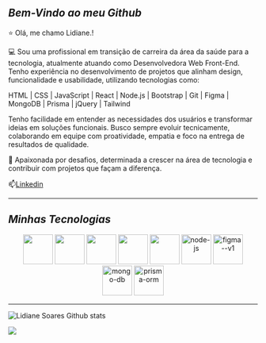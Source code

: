 ## *Bem-Vindo ao meu Github*

⭐ Olá, me chamo Lidiane.!

💻 Sou uma profissional em transição de carreira da área da saúde para a tecnologia, atualmente atuando como Desenvolvedora Web Front-End. Tenho experiência no desenvolvimento de projetos que alinham design, funcionalidade e usabilidade, utilizando tecnologias como:

HTML | CSS | JavaScript | React | Node.js | Bootstrap | Git | Figma | MongoDB | Prisma | jQuery | Tailwind

Tenho facilidade em entender as necessidades dos usuários e transformar ideias em soluções funcionais. Busco sempre evoluir tecnicamente, colaborando em equipe com proatividade, empatia e foco na entrega de resultados de qualidade.

🎯 Apaixonada por desafios, determinada a crescer na área de tecnologia e contribuir com projetos que façam a diferença.

📫[Linkedin](www.linkedin.com/in/lidianesantossoares)

----
## *Minhas Tecnologias*

<p align="center">
<img src="https://cdn.jsdelivr.net/gh/devicons/devicon@latest/icons/html5/html5-original.svg" width="60px">
<img src="https://cdn.jsdelivr.net/gh/devicons/devicon@latest/icons/css3/css3-original.svg" width="60px">
<img src="https://cdn.jsdelivr.net/gh/devicons/devicon@latest/icons/javascript/javascript-original.svg" width="60px">
<img src="https://cdn.jsdelivr.net/gh/devicons/devicon@latest/icons/react/react-original.svg" width="60px">
<img src="https://cdn.jsdelivr.net/gh/devicons/devicon@latest/icons/git/git-original.svg" width="60px">
<img width="60px" src="https://img.icons8.com/fluency/48/node-js.png" alt="node-js"/>
<img width="60px" src="https://img.icons8.com/color/48/figma--v1.png" alt="figma--v1"/>
<img width="60px" src="https://img.icons8.com/color/48/mongo-db.png" alt="mongo-db"/>
<img width="60px" src="https://img.icons8.com/color/48/prisma-orm.png" alt="prisma-orm"/>
</p>


----
![Lidiane Soares Github stats](https://github-readme-stats.vercel.app/api?username=Soareslili&show_icons=true&theme=radical)

<img loading="lazy" heigth="180em" src="http://github-readme-stats.vercel.app/api/top-langs/?username=Soareslili&layout=compact&langs_count=7&theme=dracula"/>
